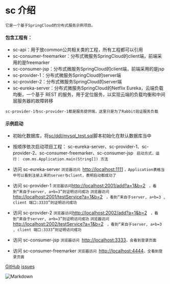 # sc 介绍 #

`它是一个基于SpringCloud的分布式服务示例项目。`

#### 包含工程有：
* sc-api：用于放common公共相关类的工程，所有工程都可以引用
* sc-consumer-freemarker：分布式微服务SpringCloud的client端，前端采用的是freemarker
* sc-consumer-jsp：分布式微服务SpringCloud的client端，前端采用的是jsp
* sc-provider-1：分布式微服务SpringCloud的server端
* sc-provider-2：分布式微服务SpringCloud的server端
* sc-eureka-server：分布式微服务SpringCloud的Netflix Eureka，云端负载均衡，一个基于 REST 的服务，用于定位服务，以实现云端的负载均衡和中间层服务器的故障转移

`sc-provider-1与sc-provider-1都是服务提供端，这里只是为了Rabbit验证服务负载`

#### 示例启动
* 初始化数据库，将[sc/ddl/mysql_test.sql](ddl/mysql_test.sql)脚本初始化在默认数据库当中

* 按顺序依次启动项目工程： sc-eureka-server、sc-provider-1、sc-provider-2、sc-consumer-freemarker、sc-consumer-jsp
` 启动方式，运行： com.ms.Application.main(String[]) 方法`

* 访问 sc-eureka-server
`浏览器访问 `[http://localhost:1111](http://localhost:1111) `，Application表格当中可以看到注册上来的server与client，表明启动都成功了`

* 访问 sc-provider-1
` 浏览器访问 `[http://localhost:2001/add?a=1&b=2](http://localhost:2001/add?a=1&b=2) ` ，看到“来自于server, a+b=3”则证明访问成功`
`浏览器访问 `[http://localhost:2001/testService?a=1&b=2](http://localhost:2001/testService?a=1&b=2) ` ，看到“来自于server, a+b=3 , client 端口:3333”则证明访问成功`

* 访问 sc-provider-2
` 浏览器访问 `[http://localhost:2002/add?a=1&b=2](http://localhost:2002/add?a=1&b=2) ` ，看到“来自于server, a+b=3”则证明访问成功`
`浏览器访问 `[http://localhost:2002/testService?a=1&b=2](http://localhost:2002/testService?a=1&b=2) ` ，看到“来自于server, a+b=3 , client 端口:3333”则证明访问成功`

* 访问 sc-consumer-jsp
`浏览器访问 `[http://localhost:3333](http://localhost:3333)`，会看到登录页面`

* 访问 sc-consumer-freemarker
`浏览器访问 `[http://localhost:4444](http://localhost:4444)`，全看到登录页面`

[GitHub](https://github.com/wangxinforme) [issues](https://github.com/wangxinforme/sc/issues)

![Markdown](http://wx4.sinaimg.cn/mw690/005OXyHfgy1fh6evxykwhj30ag0as3zv.jpg)